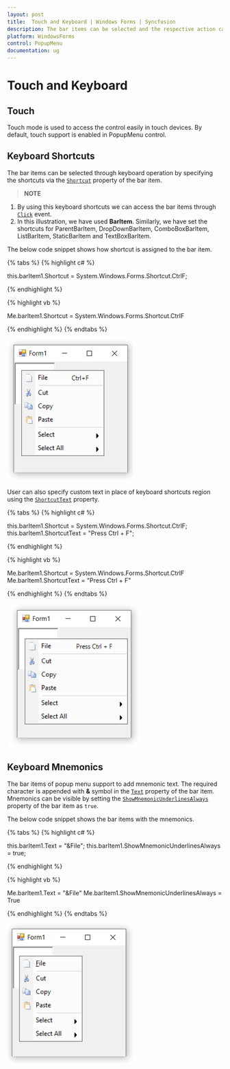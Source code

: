 ```yaml
---
layout: post
title:  Touch and Keyboard | Windows Forms | Syncfusion
description: The bar items can be selected and the respective action can be done by specifying the shortcuts
platform: WindowsForms
control: PopupMenu
documentation: ug
---
```


# Touch and Keyboard

## Touch

Touch mode is used to access the control easily in touch devices. By default, touch support is enabled in PopupMenu control.

## Keyboard Shortcuts

The bar items can be selected through keyboard operation by specifying the shortcuts via the [`Shortcut`](https://help.syncfusion.com/cr/windowsforms/Syncfusion.Tools.Windows~Syncfusion.Windows.Forms.Tools.XPMenus.BarItem~Shortcut.html) property of the bar item.

>**NOTE**      
1. By using this keyboard shortcuts we can access the bar items through [`Click`](https://help.syncfusion.com/cr/windowsforms/Syncfusion.Tools.Windows~Syncfusion.Windows.Forms.Tools.XPMenus.BarItem~Click_EV.html) event.               
2. In this illustration, we have used **BarItem**. Similarly, we have set the shortcuts for ParentBarItem, DropDownBarItem, ComboBoxBarItem, ListBarItem, StaticBarItem and TextBoxBarItem.


The below code snippet shows how shortcut is assigned to the bar item.

{% tabs %}
{% highlight c# %}

this.barItem1.Shortcut = System.Windows.Forms.Shortcut.CtrlF;

{% endhighlight %}

{% highlight vb %}

Me.barItem1.Shortcut = System.Windows.Forms.Shortcut.CtrlF

{% endhighlight %}
{% endtabs %}

![Keyboard Shortcuts](KeyboardShortcuts_Images/Shortcut.png)

User can also specify custom text in place of keyboard shortcuts region using the [`ShortcutText`](https://help.syncfusion.com/cr/windowsforms/Syncfusion.Tools.Windows~Syncfusion.Windows.Forms.Tools.XPMenus.BarItem~ShortcutText.html) property.

{% tabs %}
{% highlight c# %}

this.barItem1.Shortcut = System.Windows.Forms.Shortcut.CtrlF;
this.barItem1.ShortcutText = "Press Ctrl + F";

{% endhighlight %}

{% highlight vb %}

Me.barItem1.Shortcut = System.Windows.Forms.Shortcut.CtrlF
Me.barItem1.ShortcutText = "Press Ctrl + F"

{% endhighlight %}
{% endtabs %}

![Keyboard Shortcuts](KeyboardShortcuts_Images/Shortcut1.png)

## Keyboard Mnemonics

The bar items of popup menu support to add mnemonic text. The required character is appended with **&** symbol in the [`Text`](https://help.syncfusion.com/cr/windowsforms/Syncfusion.Tools.Windows~Syncfusion.Windows.Forms.Tools.XPMenus.BarItem~Text.html) property of the bar item. Mnemonics can be visible by setting the [`ShowMnemonicUnderlinesAlways`](https://help.syncfusion.com/cr/windowsforms/Syncfusion.Tools.Windows~Syncfusion.Windows.Forms.Tools.XPMenus.BarItem~ShowMnemonicUnderlinesAlways.html) property of the bar item as `true`.


The below code snippet shows the bar items with the mnemonics.

{% tabs %}
{% highlight c# %}

this.barItem1.Text = "&File";
this.barItem1.ShowMnemonicUnderlinesAlways = true;

{% endhighlight %}

{% highlight vb %}

Me.barItem1.Text = "&File"
Me.barItem1.ShowMnemonicUnderlinesAlways = True

{% endhighlight %}
{% endtabs %}


![Mnemonics](KeyboardShortcuts_Images/Mnemonic.png)






